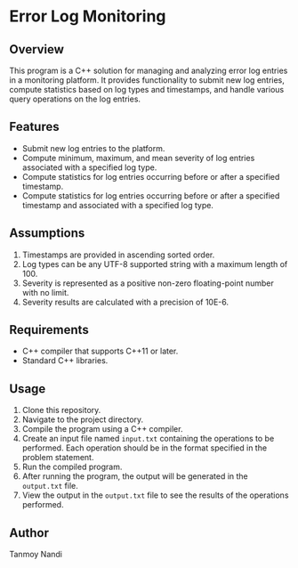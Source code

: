# Error Log Monitoring

## Overview
This program is a C++ solution for managing and analyzing error log entries in a monitoring platform. It provides functionality to submit new log entries, compute statistics based on log types and timestamps, and handle various query operations on the log entries.

## Features
- Submit new log entries to the platform.
- Compute minimum, maximum, and mean severity of log entries associated with a specified log type.
- Compute statistics for log entries occurring before or after a specified timestamp.
- Compute statistics for log entries occurring before or after a specified timestamp and associated with a specified log type.

## Assumptions
1. Timestamps are provided in ascending sorted order.
2. Log types can be any UTF-8 supported string with a maximum length of 100.
3. Severity is represented as a positive non-zero floating-point number with no limit.
4. Severity results are calculated with a precision of 10E-6.

## Requirements
- C++ compiler that supports C++11 or later.
- Standard C++ libraries.

## Usage
1. Clone this repository.
2. Navigate to the project directory.
3. Compile the program using a C++ compiler.
4. Create an input file named `input.txt` containing the operations to be performed. Each operation should be in the format specified in the problem statement.
5. Run the compiled program.
6. After running the program, the output will be generated in the `output.txt` file.
7. View the output in the `output.txt` file to see the results of the operations performed.

## Author
Tanmoy Nandi
